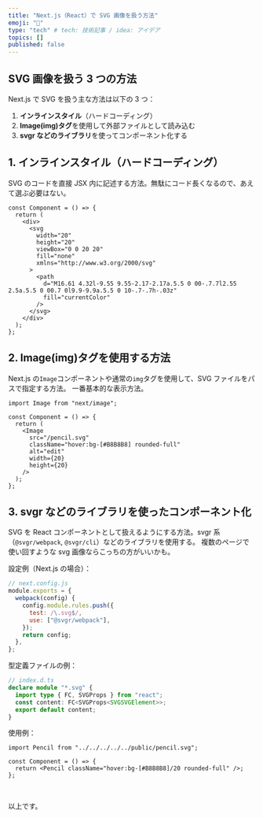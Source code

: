 ```yaml
---
title: "Next.js（React）で SVG 画像を扱う方法"
emoji: "🐡"
type: "tech" # tech: 技術記事 / idea: アイデア
topics: []
published: false
---
```


## SVG 画像を扱う 3 つの方法

Next.js で SVG を扱う主な方法は以下の 3 つ：

1. **インラインスタイル**（ハードコーディング）
2. **Image(img)タグ**を使用して外部ファイルとして読み込む
3. **svgr などのライブラリ**を使ってコンポーネント化する

## 1. インラインスタイル（ハードコーディング）

SVG のコードを直接 JSX 内に記述する方法。無駄にコード長くなるので、あえて選ぶ必要はない。

```tsx
const Component = () => {
  return (
    <div>
      <svg
        width="20"
        height="20"
        viewBox="0 0 20 20"
        fill="none"
        xmlns="http://www.w3.org/2000/svg"
      >
        <path
          d="M16.61 4.32l-9.55 9.55-2.17-2.17a.5.5 0 00-.7.7l2.55 2.5a.5.5 0 00.7 0l9.9-9.9a.5.5 0 10-.7-.7h-.03z"
          fill="currentColor"
        />
      </svg>
    </div>
  );
};
```

## 2. Image(img)タグを使用する方法

Next.js の`Image`コンポーネントや通常の`img`タグを使用して、SVG ファイルをパスで指定する方法。
一番基本的な表示方法。

```tsx
import Image from "next/image";

const Component = () => {
  return (
    <Image
      src="/pencil.svg"
      className="hover:bg-[#B8B8B8] rounded-full"
      alt="edit"
      width={20}
      height={20}
    />
  );
};
```

## 3. svgr などのライブラリを使ったコンポーネント化

SVG を React コンポーネントとして扱えるようにする方法。svgr 系（`@svgr/webpack`, `@svgr/cli`）などのライブラリを使用する。
複数のページで使い回すような svg 画像ならこっちの方がいいかも。

設定例（Next.js の場合）：

```js
// next.config.js
module.exports = {
  webpack(config) {
    config.module.rules.push({
      test: /\.svg$/,
      use: ["@svgr/webpack"],
    });
    return config;
  },
};
```

型定義ファイルの例：

```ts
// index.d.ts
declare module "*.svg" {
  import type { FC, SVGProps } from "react";
  const content: FC<SVGProps<SVGSVGElement>>;
  export default content;
}
```

使用例：

```tsx
import Pencil from "../../../../../public/pencil.svg";

const Component = () => {
  return <Pencil className="hover:bg-[#B8B8B8]/20 rounded-full" />;
};
```

&nbsp;
&nbsp;
&nbsp;
&nbsp;

以上です。
